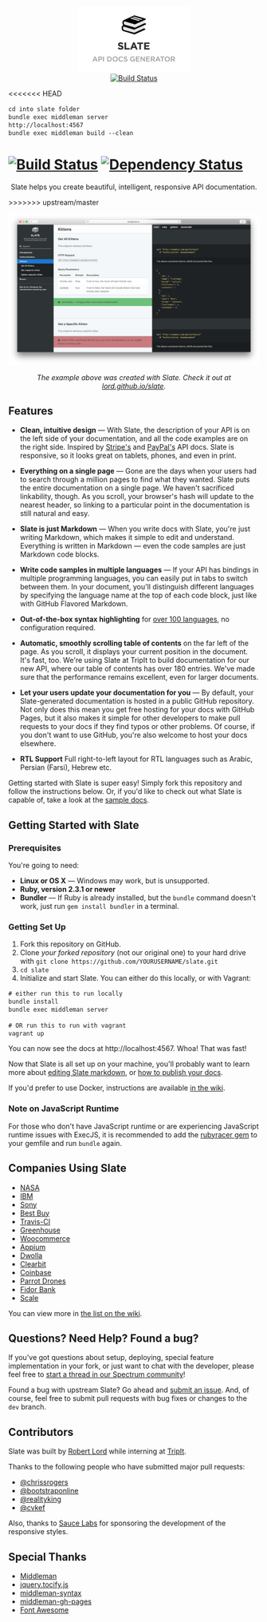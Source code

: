 <p align="center">
  <img src="https://raw.githubusercontent.com/lord/img/master/logo-slate.png" alt="Slate: API Documentation Generator" width="226">
  <br>
  <a href="https://travis-ci.org/lord/slate"><img src="https://travis-ci.org/lord/slate.svg?branch=master" alt="Build Status"></a>
</p>

<<<<<<< HEAD
```shell
cd into slate folder
bundle exec middleman server
http://localhost:4567
bundle exec middleman build --clean
```

[![Build Status](https://travis-ci.org/tripit/slate.svg?branch=master)](https://travis-ci.org/tripit/slate) [![Dependency Status](https://gemnasium.com/tripit/slate.png)](https://gemnasium.com/tripit/slate)
=======
<p align="center">Slate helps you create beautiful, intelligent, responsive API documentation.</p>
>>>>>>> upstream/master

<p align="center"><img src="https://raw.githubusercontent.com/lord/img/master/screenshot-slate.png" width=700 alt="Screenshot of Example Documentation created with Slate"></p>

<p align="center"><em>The example above was created with Slate. Check it out at <a href="https://lord.github.io/slate">lord.github.io/slate</a>.</em></p>

Features
------------

* **Clean, intuitive design** — With Slate, the description of your API is on the left side of your documentation, and all the code examples are on the right side. Inspired by [Stripe's](https://stripe.com/docs/api) and [PayPal's](https://developer.paypal.com/webapps/developer/docs/api/) API docs. Slate is responsive, so it looks great on tablets, phones, and even in print.

* **Everything on a single page** — Gone are the days when your users had to search through a million pages to find what they wanted. Slate puts the entire documentation on a single page. We haven't sacrificed linkability, though. As you scroll, your browser's hash will update to the nearest header, so linking to a particular point in the documentation is still natural and easy.

* **Slate is just Markdown** — When you write docs with Slate, you're just writing Markdown, which makes it simple to edit and understand. Everything is written in Markdown — even the code samples are just Markdown code blocks.

* **Write code samples in multiple languages** — If your API has bindings in multiple programming languages, you can easily put in tabs to switch between them. In your document, you'll distinguish different languages by specifying the language name at the top of each code block, just like with GitHub Flavored Markdown.

* **Out-of-the-box syntax highlighting** for [over 100 languages](https://github.com/jneen/rouge/wiki/List-of-supported-languages-and-lexers), no configuration required.

* **Automatic, smoothly scrolling table of contents** on the far left of the page. As you scroll, it displays your current position in the document. It's fast, too. We're using Slate at TripIt to build documentation for our new API, where our table of contents has over 180 entries. We've made sure that the performance remains excellent, even for larger documents.

* **Let your users update your documentation for you** — By default, your Slate-generated documentation is hosted in a public GitHub repository. Not only does this mean you get free hosting for your docs with GitHub Pages, but it also makes it simple for other developers to make pull requests to your docs if they find typos or other problems. Of course, if you don't want to use GitHub, you're also welcome to host your docs elsewhere.

* **RTL Support** Full right-to-left layout for RTL languages such as Arabic, Persian (Farsi), Hebrew etc.

Getting started with Slate is super easy! Simply fork this repository and follow the instructions below. Or, if you'd like to check out what Slate is capable of, take a look at the [sample docs](http://lord.github.io/slate).

Getting Started with Slate
------------------------------

### Prerequisites

You're going to need:

 - **Linux or OS X** — Windows may work, but is unsupported.
 - **Ruby, version 2.3.1 or newer**
 - **Bundler** — If Ruby is already installed, but the `bundle` command doesn't work, just run `gem install bundler` in a terminal.

### Getting Set Up

1. Fork this repository on GitHub.
2. Clone *your forked repository* (not our original one) to your hard drive with `git clone https://github.com/YOURUSERNAME/slate.git`
3. `cd slate`
4. Initialize and start Slate. You can either do this locally, or with Vagrant:

```shell
# either run this to run locally
bundle install
bundle exec middleman server

# OR run this to run with vagrant
vagrant up
```

You can now see the docs at http://localhost:4567. Whoa! That was fast!

Now that Slate is all set up on your machine, you'll probably want to learn more about [editing Slate markdown](https://github.com/lord/slate/wiki/Markdown-Syntax), or [how to publish your docs](https://github.com/lord/slate/wiki/Deploying-Slate).

If you'd prefer to use Docker, instructions are available [in the wiki](https://github.com/lord/slate/wiki/Docker).

### Note on JavaScript Runtime

For those who don't have JavaScript runtime or are experiencing JavaScript runtime issues with ExecJS, it is recommended to add the [rubyracer gem](https://github.com/cowboyd/therubyracer) to your gemfile and run `bundle` again.

Companies Using Slate
---------------------------------

* [NASA](https://api.nasa.gov)
* [IBM](https://docs.cloudant.com/api.html)
* [Sony](http://developers.cimediacloud.com)
* [Best Buy](https://bestbuyapis.github.io/api-documentation/)
* [Travis-CI](https://docs.travis-ci.com/api/)
* [Greenhouse](https://developers.greenhouse.io/harvest.html)
* [Woocommerce](http://woocommerce.github.io/woocommerce-rest-api-docs/)
* [Appium](http://appium.io/slate/en/master)
* [Dwolla](https://docs.dwolla.com/)
* [Clearbit](https://clearbit.com/docs)
* [Coinbase](https://developers.coinbase.com/api)
* [Parrot Drones](http://developer.parrot.com/docs/bebop/)
* [Fidor Bank](http://docs.fidor.de/)
* [Scale](https://docs.scaleapi.com/)

You can view more in [the list on the wiki](https://github.com/lord/slate/wiki/Slate-in-the-Wild).

Questions? Need Help? Found a bug?
--------------------

If you've got questions about setup, deploying, special feature implementation in your fork, or just want to chat with the developer, please feel free to [start a thread in our Spectrum community](https://spectrum.chat/slate)!

Found a bug with upstream Slate? Go ahead and [submit an issue](https://github.com/lord/slate/issues). And, of course, feel free to submit pull requests with bug fixes or changes to the `dev` branch.

Contributors
--------------------

Slate was built by [Robert Lord](https://lord.io) while interning at [TripIt](https://www.tripit.com/).

Thanks to the following people who have submitted major pull requests:

- [@chrissrogers](https://github.com/chrissrogers)
- [@bootstraponline](https://github.com/bootstraponline)
- [@realityking](https://github.com/realityking)
- [@cvkef](https://github.com/cvkef)

Also, thanks to [Sauce Labs](http://saucelabs.com) for sponsoring the development of the responsive styles.

Special Thanks
--------------------
- [Middleman](https://github.com/middleman/middleman)
- [jquery.tocify.js](https://github.com/gfranko/jquery.tocify.js)
- [middleman-syntax](https://github.com/middleman/middleman-syntax)
- [middleman-gh-pages](https://github.com/edgecase/middleman-gh-pages)
- [Font Awesome](http://fortawesome.github.io/Font-Awesome/)
